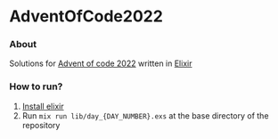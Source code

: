 # AdventOfCode2022

### About

Solutions for [Advent of code 2022](https://adventofcode.com/2022) written in [Elixir](https://elixir-lang.org/)

### How to run?

1. [Install elixir](https://elixir-lang.org/install.html)
2. Run `mix run lib/day_{DAY_NUMBER}.exs` at the base directory of the repository
